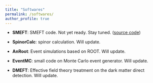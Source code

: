 ```yaml
---
title: "Softwares"
permalink: /softwares/
author_profile: true
---
```


* **SMEFT**: SMEFT code. Not yet ready. Stay tuned. ([source code](https://github.com/jhyu-itp))

* **SpinorCalc**: spinor calculation. Will update. 

* **AnRoot**: Event simulations based on ROOT. Will update. 

* **EventMC**: small code on Monte Carlo event generator. Will update. 

* **DMEFT**: Effective field theory treatment on the dark matter direct detection. Will update. 
